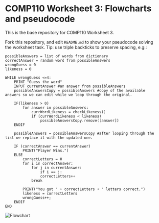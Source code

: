 # COMP110 Worksheet 3: Flowcharts and pseudocode

This is the base repository for COMP110 Worksheet 3.

Fork this repository, and edit `README.md` to show your pseudocode solving the worksheet task. Tip: use triple backticks to preserve spacing, e.g.:

```
possibleAnswers = list of words from dictionary
correctAnswer = random word from possibleAnswers	
wrongGuess = 0
likeness = 0

WHILE wrongGuess <=4:
	PRINT "Guess the word"
	INPUT currentAnswer #an answer from possibleAnswers
	possibleAnswersCopy = possibleAnswers #copy of the available answers so we can edit while we loop through the original.
	
	IF(likeness > 0)
		for answer in possibleAnswers:
			currWordLikeness = checkLikeness() 
			if (currWordLikeness < likeness)
				possibleAnswersCopy.remove([answer])
	ENDIF
	
	possibleAnswers = possibleAnswersCopy #after looping through the list we replace it with the updated one.
	
	IF (correctAnswer == currentAnswer)
		PRINT("Player Wins.")
	ELSE
		correctLetters = 0
		for i in correctAnswer:
			for j in currentAnswer:
				if i == j:
				correctLetters++
			break
			
		PRINT("You got " + correctLetters + " letters correct.")
		likeness = correctLetters
		wrongGuess++;
	ENDIF
END
```
![Flowchart](https://i.imgur.com/icYJZK2.jpg)
